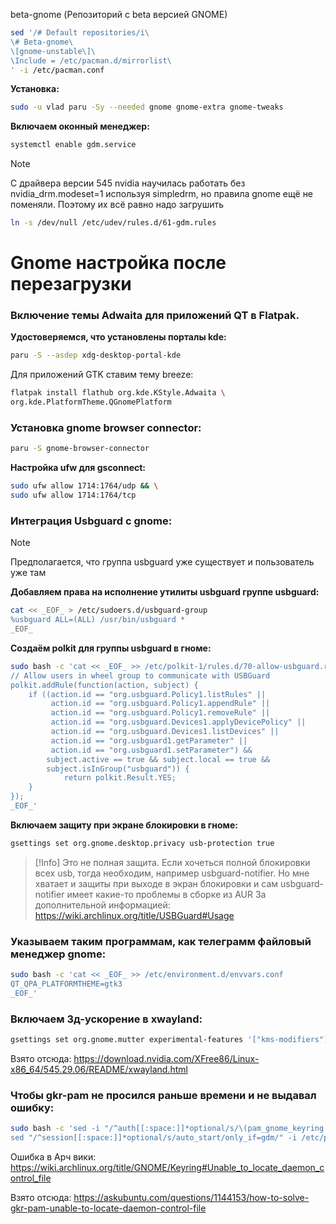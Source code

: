 beta-gnome (Репозиторий с beta версией GNOME)
```bash
sed '/# Default repositories/i\
\# Beta-gnome\
\[gnome-unstable\]\
\Include = /etc/pacman.d/mirrorlist\
' -i /etc/pacman.conf
```

**Установка:**

```bash
sudo -u vlad paru -Sy --needed gnome gnome-extra gnome-tweaks
```
**Включаем оконный менеджер:**
```bash
systemctl enable gdm.service
```

>[!Note]
>С драйвера версии 545 nvidia научилась работать без nvidia_drm.modeset=1 используя simpledrm, но правила gnome ещё не поменяли. Поэтому их всё равно надо загрушить
```bash
ln -s /dev/null /etc/udev/rules.d/61-gdm.rules
```


# Gnome настройка после перезагрузки
### Включение темы Adwaita для приложений QT в Flatpak.

**Удостоверяемся, что установлены порталы kde:**
```bash
paru -S --asdep xdg-desktop-portal-kde
```
Для приложений GTK ставим тему breeze:
```bash
flatpak install flathub org.kde.KStyle.Adwaita \
org.kde.PlatformTheme.QGnomePlatform
```

### Установка gnome browser connector:
```bash
paru -S gnome-browser-connector
```
**Настройка ufw для gsconnect:**
```bash
sudo ufw allow 1714:1764/udp && \
sudo ufw allow 1714:1764/tcp
```

### Интеграция Usbguard с gnome:
>[!Note]
>Предполагается, что группа usbguard уже существует и пользователь уже там

**Добавляем права на исполнение утилиты usbguard группе usbguard:**

```bash
cat << _EOF_ > /etc/sudoers.d/usbguard-group
%usbguard ALL=(ALL) /usr/bin/usbguard *
_EOF_
```

**Создаём polkit для группы usbguard в гноме:**
```bash
sudo bash -c 'cat << _EOF_ >> /etc/polkit-1/rules.d/70-allow-usbguard.rules
// Allow users in wheel group to communicate with USBGuard
polkit.addRule(function(action, subject) {
    if ((action.id == "org.usbguard.Policy1.listRules" ||
         action.id == "org.usbguard.Policy1.appendRule" ||
         action.id == "org.usbguard.Policy1.removeRule" ||
         action.id == "org.usbguard.Devices1.applyDevicePolicy" ||
         action.id == "org.usbguard.Devices1.listDevices" ||
         action.id == "org.usbguard1.getParameter" ||
         action.id == "org.usbguard1.setParameter") &&
        subject.active == true && subject.local == true &&
        subject.isInGroup("usbguard")) {
            return polkit.Result.YES;
    }
});
_EOF_'
```

**Включаем защиту при экране блокировки в гноме:**
```bash
gsettings set org.gnome.desktop.privacy usb-protection true
```
>[!Info]
>Это не полная защита. Если хочеться полной блокировки всех usb, тогда необходим, например usbguard-notifier. Но мне хватает и защиты при выходе в экран блокировки и сам usbguard-notifier имеет какие-то проблемы в сборке из AUR
>За дополнительной информацией: https://wiki.archlinux.org/title/USBGuard#Usage

### Указываем таким программам, как телеграмм файловый менеджер gnome:
```bash
sudo bash -c 'cat << _EOF_ >> /etc/environment.d/envvars.conf
QT_QPA_PLATFORMTHEME=gtk3
_EOF_'
```

### Включаем 3д-ускорение в xwayland:
```bash
gsettings set org.gnome.mutter experimental-features '["kms-modifiers"]'
```
Взято отсюда: https://download.nvidia.com/XFree86/Linux-x86_64/545.29.06/README/xwayland.html

### Чтобы gkr-pam не просился раньше времени и не выдавал ошибку:
```bash
sudo bash -c 'sed -i "/^auth[[:space:]]*optional/s/\(pam_gnome_keyring.so\)\(.*\)$/\1 only_if=gdm\2/" /etc/pam.d/gdm-password && \
sed "/^session[[:space:]]*optional/s/auto_start/only_if=gdm/" -i /etc/pam.d/gdm-password'
```

Ошибка в Арч вики: https://wiki.archlinux.org/title/GNOME/Keyring#Unable_to_locate_daemon_control_file

Взято отсюда: https://askubuntu.com/questions/1144153/how-to-solve-gkr-pam-unable-to-locate-daemon-control-file
